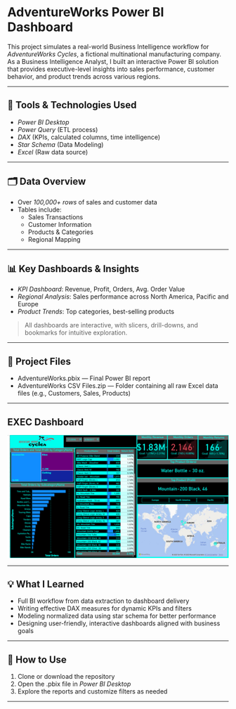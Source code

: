 # AdventureWorks Power BI Dashboard

This project simulates a real-world Business Intelligence workflow for *AdventureWorks Cycles*, a fictional multinational manufacturing company. As a Business Intelligence Analyst, I built an interactive Power BI solution that provides executive-level insights into sales performance, customer behavior, and product trends across various regions.

---

## 🔧 Tools & Technologies Used
- *Power BI Desktop*
- *Power Query* (ETL process)
- *DAX* (KPIs, calculated columns, time intelligence)
- *Star Schema* (Data Modeling)
- *Excel* (Raw data source)

---

## 🗂 Data Overview
- Over *100,000+ rows* of sales and customer data
- Tables include:
  - Sales Transactions
  - Customer Information
  - Products & Categories
  - Regional Mapping

---

## 📊 Key Dashboards & Insights
- *KPI Dashboard*: Revenue, Profit, Orders, Avg. Order Value
- *Regional Analysis*: Sales performance across North America, Pacific and Europe
- *Product Trends*: Top categories, best-selling products

> All dashboards are interactive, with slicers, drill-downs, and bookmarks for intuitive exploration.

---

## 📁 Project Files
- AdventureWorks.pbix — Final Power BI report
- AdventureWorks CSV Files.zip — Folder containing all raw Excel data files (e.g., Customers, Sales, Products)
---

## EXEC Dashboard

![Executive Dashboard](Exec_Dashboard.png)

---

## 💡 What I Learned
- Full BI workflow from data extraction to dashboard delivery
- Writing effective DAX measures for dynamic KPIs and filters
- Modeling normalized data using star schema for better performance
- Designing user-friendly, interactive dashboards aligned with business goals

---

## 🚀 How to Use
1. Clone or download the repository
2. Open the .pbix file in *Power BI Desktop*
3. Explore the reports and customize filters as needed

---
